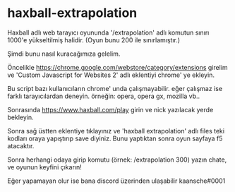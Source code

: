 # haxball-extrapolation
Haxball adlı web tarayıcı oyununda '/extrapolation' adlı komutun sınırı 1000'e yükseltilmiş halidir. (Oyun bunu 200 ile sınırlamıştır.)


Şimdi bunu nasıl kuracağımıza gelelim.

Öncelikle https://chrome.google.com/webstore/category/extensions girelim ve 'Custom Javascript for Websites 2' adlı eklentiyi chrome' ye ekleyin.

Bu script bazı kullanıcıların chrome' unda çalışmayabilir. eğer çalışmaz ise farklı tarayıcılardan deneyin. örneğin: opera, opera gx, mozilla vb..

Sonrasında https://www.haxball.com/play girin ve nick yazılacak yerde bekleyin.

Sonra sağ üstten eklentiye tıklayınız ve 'haxball extrapolation' adlı files teki kodları oraya yapıştırıp save diyiniz. Bunu yaptıktan sonra oyun sayfaya f5 atacaktır. 

Sonra herhangi odaya girip komutu (örnek: /extrapolation 300) yazın chate, ve oyunun keyfini çıkarın!

Eğer yapamayan olur ise bana discord üzerinden ulaşabilir kaansche#0001
